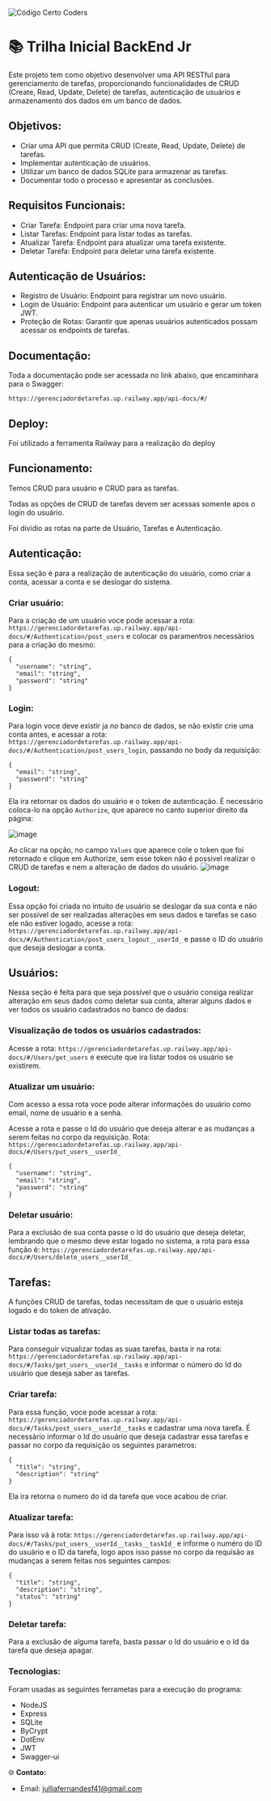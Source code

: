 ![Código Certo Coders](https://utfs.io/f/3b2340e8-5523-4aca-a549-0688fd07450e-j4edu.jfif)

# 📚 Trilha Inicial BackEnd Jr
Este projeto tem como objetivo desenvolver uma API RESTful para gerenciamento de tarefas, proporcionando funcionalidades de CRUD (Create, Read, Update, Delete) de tarefas, autenticação de usuários e armazenamento dos dados em um banco de dados.

## Objetivos:
- Criar uma API que permita CRUD (Create, Read, Update, Delete) de tarefas.
- Implementar autenticação de usuários.
- Utilizar um banco de dados SQLite para armazenar as tarefas.
- Documentar todo o processo e apresentar as conclusões.

## Requisitos Funcionais:
- Criar Tarefa: Endpoint para criar uma nova tarefa.
- Listar Tarefas: Endpoint para listar todas as tarefas.
- Atualizar Tarefa: Endpoint para atualizar uma tarefa existente.
- Deletar Tarefa: Endpoint para deletar uma tarefa existente.

## Autenticação de Usuários:
- Registro de Usuário: Endpoint para registrar um novo usuário.
- Login de Usuário: Endpoint para autenticar um usuário e gerar um token JWT.
- Proteção de Rotas: Garantir que apenas usuários autenticados possam acessar os endpoints de tarefas.

## Documentação:
Toda a documentação pode ser acessada no link abaixo, que encaminhara para o Swagger:
```
https://gerenciadordetarefas.up.railway.app/api-docs/#/
```
## Deploy:
Foi utilizado a ferramenta Railway para a realização do deploy

## Funcionamento:
Temos CRUD para usuário e CRUD para as tarefas.

Todas as opções de CRUD de tarefas devem ser acessas somente apos o login do usuário.

Foi dividio as rotas na parte de Usuário, Tarefas e Autenticação.

## Autenticação:
Essa seção é para a realização de autenticação do usuário, como criar a conta, acessar a conta e se deslogar do sistema.

### Criar usuário:
Para a criação de um usuário voce pode acessar a rota: `https://gerenciadordetarefas.up.railway.app/api-docs/#/Authentication/post_users` e colocar os paramentros necessários para a criação do mesmo:
```
{
  "username": "string",
  "email": "string",
  "password": "string"
}
```
### Login:
Para login voce deve existir ja no banco de dados, se não existir crie uma conta antes, e acessar a rota: `https://gerenciadordetarefas.up.railway.app/api-docs/#/Authentication/post_users_login`, passando no body da requisição:
```
{
  "email": "string",
  "password": "string"
}
```
Ela ira retornar os dados do usuário e o token de autenticação. É necessário coloca-lo na opção `Authorize`, que aparece no canto superior direito da página:

![image](https://github.com/JulliaFernandes/TrilhaBackEndJR-JUN15/assets/118275249/d2869a55-7fc8-4a97-83e8-9906c68652e2)

Ao clicar na opção, no campo `Values` que aparece cole o token que foi retornado e clique em Authorize, sem esse token não é possivel realizar o CRUD de tarefas e nem a alteração de dados do usuário.
![image](https://github.com/JulliaFernandes/TrilhaBackEndJR-JUN15/assets/118275249/4f7915f6-d20f-4efe-bd4b-0b4d5d90aeee)


### Logout:
Essa opção foi criada no intuito de usuário se deslogar da sua conta e não ser possível de ser realizadas alterações em seus dados e tarefas se caso ele não estiver logado, acesse a rota: `https://gerenciadordetarefas.up.railway.app/api-docs/#/Authentication/post_users_logout__userId_` e passe o ID do usuário que deseja deslogar a conta.

## Usuários:
Nessa seção é feita para que seja possível que o usuário consiga realizar alteração em seus dados como deletar sua conta, alterar alguns dados e ver todos os usuário cadastrados no banco de dados:

### Visualização de todos os usuários cadastrados:
Acesse a rota: `https://gerenciadordetarefas.up.railway.app/api-docs/#/Users/get_users` e execute que ira listar todos os usuário se existirem.

### Atualizar um usuário:
Com acesso a essa rota voce pode alterar informações do usuário como email, nome de usuário e a senha.

Acesse a rota e passe o Id do usuário que deseja alterar e as mudanças a serem feitas no corpo da requisição. Rota: `https://gerenciadordetarefas.up.railway.app/api-docs/#/Users/put_users__userId_`
```
{
  "username": "string",
  "email": "string",
  "password": "string"
}
```
### Deletar usuário:
Para a exclusão de sua conta passe o Id do usuário que deseja deletar, lembrando que o mesmo deve estar logado no sistema, a rota para essa função é: `https://gerenciadordetarefas.up.railway.app/api-docs/#/Users/delete_users__userId_`

## Tarefas:
A funções CRUD de tarefas, todas necessitam de que o usuário esteja logado e do token de ativação.

### Listar todas as tarefas:
Para conseguir vizualizar todas as suas tarefas, basta ir na rota: `https://gerenciadordetarefas.up.railway.app/api-docs/#/Tasks/get_users__userId__tasks` e informar o número do Id do usuário que deseja saber as tarefas.

### Criar tarefa:
Para essa função, voce pode acessar a rota: `https://gerenciadordetarefas.up.railway.app/api-docs/#/Tasks/post_users__userId__tasks` e cadastrar uma nova tarefa. É necessário informar o Id do usuário que deseja cadastrar essa tarefas e passar no corpo da requisição os seguintes parametros:
```
{
  "title": "string",
  "description": "string"
}
```
Ela ira retorna o numero do id da tarefa que voce acabou de criar.


### Atualizar tarefa:
Para isso vá à rota: `https://gerenciadordetarefas.up.railway.app/api-docs/#/Tasks/put_users__userId__tasks__taskId_` e informe o numéro do ID do usuário e o ID da tarefa, logo apos isso passe no corpo da requisão as mudanças a serem feitas nos seguintes campos:
```
{
  "title": "string",
  "description": "string",
  "status": "string"
}
```

### Deletar tarefa:
Para a exclusão de alguma tarefa, basta passar o Id do usuário e o Id da tarefa que deseja apagar.

### Tecnologias:
Foram usadas as seguintes ferrametas para a execução do programa:
- NodeJS
- Express
- SQLite
- ByCrypt
- DotEnv
- JWT
- Swagger-ui

🌐 **Contato:**
- Email: julliafernandesf41@gmail.com

